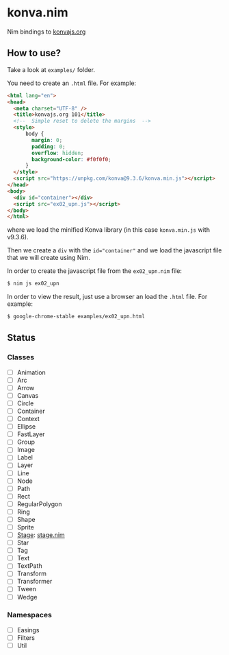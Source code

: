 # konva.nim
Nim bindings to [konvajs.org](https://konvajs.org)

## How to use?
Take a look at `examples/` folder. 

You need to create an `.html` file. For example:
```html
<html lang="en">
<head>
  <meta charset="UTF-8" />
  <title>konvajs.org 101</title>
  <!--  Simple reset to delete the margins  -->
  <style>
      body {
        margin: 0;
        padding: 0;
        overflow: hidden;
        background-color: #f0f0f0;
      }
  </style>
  <script src="https://unpkg.com/konva@9.3.6/konva.min.js"></script>
</head>
<body>
  <div id="container"></div>
  <script src="ex02_upn.js"></script>
</body>
</html>
```
where we load the minified Konva library (in this case `konva.min.js` with v9.3.6).

Then we create a `div` with the `id="container"` and we load the javascript file that we will create using Nim.

In order to create the javascript file from the `ex02_upn.nim` file:
```sh
$ nim js ex02_upn
```

In order to view the result, just use a browser an load the `.html` file. For example:
```sh
$ google-chrome-stable examples/ex02_upn.html
```

## Status
### Classes
- [ ] Animation
- [ ] Arc
- [ ] Arrow
- [ ] Canvas
- [ ] Circle
- [ ] Container
- [ ] Context
- [ ] Ellipse
- [ ] FastLayer
- [ ] Group
- [ ] Image
- [ ] Label
- [ ] Layer
- [ ] Line
- [ ] Node
- [ ] Path
- [ ] Rect
- [ ] RegularPolygon
- [ ] Ring
- [ ] Shape
- [ ] Sprite
- [ ] [Stage](https://konvajs.org/api/Konva.Stage.html): [stage.nim](https://github.com/mantielero/konva.nim/blob/main/src/stage/stage.nim)
- [ ] Star
- [ ] Tag
- [ ] Text
- [ ] TextPath
- [ ] Transform
- [ ] Transformer
- [ ] Tween
- [ ] Wedge

### Namespaces
- [ ] Easings
- [ ] Filters
- [ ] Util